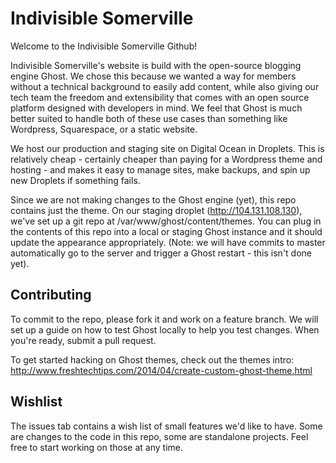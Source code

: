 # Indivisible Somerville

Welcome to the Indivisible Somerville Github! 

Indivisible Somerville's website is build with the open-source blogging engine Ghost. We chose this because we wanted a way for members without a technical background to easily add content, while also giving our tech team the freedom and extensibility that comes with an open source platform designed with developers in mind. We feel that Ghost is much better suited to handle both of these use cases than something like Wordpress, Squarespace, or a static website.

We host our production and staging site on Digital Ocean in Droplets. This is relatively cheap - certainly cheaper than paying for a Wordpress theme and hosting - and makes it easy to manage sites, make backups, and spin up new Droplets if something fails.

Since we are not making changes to the Ghost engine (yet), this repo contains just the theme. On our staging droplet (http://104.131.108.130), we've set up a git repo at /var/www/ghost/content/themes. You can plug in the contents of this repo into a local or staging Ghost instance and it should update the appearance appropriately. (Note: we will have commits to master automatically go to the server and trigger a Ghost restart - this isn't done yet). 

## Contributing

To commit to the repo, please fork it and work on a feature branch. We will set up a guide on how to test Ghost locally to help you test changes. When you're ready, submit a pull request. 

To get started hacking on Ghost themes, check out the themes intro: http://www.freshtechtips.com/2014/04/create-custom-ghost-theme.html

## Wishlist

The issues tab contains a wish list of small features we'd like to have. Some are changes to the code in this repo, some are standalone projects. Feel free to start working on those at any time.
